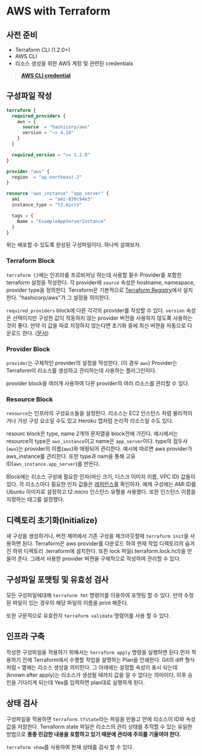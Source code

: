 # AWS with Terraform

## 사전 준비
- Terraform CLI (1.2.0+)
- AWS CLI
- 리소스 생성을 위한 AWS 계정 및 관련된 credentials

> **[AWS CLI credential](https://docs.aws.amazon.com/cli/v1/userguide/cli-configure-files.html)**

## 구성파일 작성
``` tf
terraform {
  required_providers {
    aws = {
      source  = "hashicorp/aws"
      version = "~> 4.16"
    }
  }

  required_version = ">= 1.2.0"
}

provider "aws" {
  region  = "ap-northeast-2"
}

resource "aws_instance" "app_server" {
  ami           = "ami-830c94e3"
  instance_type = "t2.micro"

  tags = {
    Name = "ExampleAppServerInstance"
  }
}
```
위는 배포할 수 있도록 완성된 구성파일이다. 하나씩 살펴보자.


### Terraform Block
`terraform {}`에는 인프라를 프로비저닝 하는데 사용할 필수 Provider를 포함한 terraform 설정을 작성한다. 각 provider에 `source` 속성은 hostname, namespace, provider type을 정의한다.
Terraform은 기본적으로 [Terraform Registry](https://registry.terraform.io/?ajs_aid=5c1f5202-a8a2-4fe4-93a9-f66b8b870e24&product_intent=terraform)에서 설치한다.
"hashicorp/aws"가 그 설정을 의미한다.

`required_providers` block에 다른 각각의 provider를 작성할 수 있다. `version` 속성은 선택이지만 구성한 값이 작동하지 않는 provider 버전을 사용하지 않도록 사용하는 것이 좋다. 만약 이 값을 따로 지정하지 않는다면 초기화 중에 최신 버젼을 자동으로 다운로드 한다. ([문서](https://developer.hashicorp.com/terraform/language/providers/requirements))


### Provider Block
`provider`는 구체적인 provider의 설정을 작성한다. (이 경우 `aws`) Provider는 Terraform이 리소스를 생성하고 관리하는데 사용하는 플러그인이다.

provider block을 여러개 사용하여 다른 provider의 여러 리소스를 관리할 수 있다.

### Resource Block
`resource`는 인프라의 구성요소들을 설정한다. 리소스는 EC2 인스턴스 처럼 물리적이거나 가상 구성 요소일 수도 있고 Heroku 앱처럼 논리적 리소스일 수도 있다.

resourc block은 type, name 2개의 문자열을 block전에 가진다. 예시에서는 resource의 type은 `aws_instance`이고 name은 `app_server`이다. type의 접두사(`aws`)는 provider의 이름(`aws`)와 매핑되어 관리한다. 예시에 따르면 aws provider가 aws_instance를 관리한다. 또한 type과 nam을 통해 고유 ID(`aws_instance.app_server`)를 만든다. 

Block에는 리소스 구성에 필요한 인자(머신 크기, 디스크 이미지 이름, VPC ID) 값들이 있다. 각 리소스마다 필요한 인자 값들은 [레퍼런스](https://developer.hashicorp.com/terraform/language/providers)를 확인하자. 예제 구성에는 AMI ID를 Ubuntu 이미지로 설정하고 t2.micro 인스턴스 유형을 사용했다. 또한 인스턴스 이름을 지정하는 태그를 설정했다.


## 디렉토리 초기화(Initialize)
새 구성을 생성하거나, 버전 제어에서 기존 구성을 체크아웃할때 `terraform init`을 사용하면 된다. Terraform은 aws provider를 다운로드 하여 현재 작업 디렉토리의 숨겨진 하위 디렉토리 .terraform에 설치한다.
또한 lock 파일(.terraform.lock.hcl)을 만들어 준다. 그래서 사용한 provider 버젼을 구체적으로 작성하여 관리할 수 있다.


## 구성파일 포맷팅 및 유효성 검사
모든 구성파일에대해  `terraform fmt` 명령어를 이용하여 포맷팅 할 수 있다. 만약 수정된 파일이 있는 경우의 해당 파일의 이름을 print 해준다.

또한 구문적으로 유효한지 `terraform validate` 명령어를 사용 할 수 있다.


## 인프라 구축
작성한 구성파일을 적용하기 위해서는 `terraform apply` 명령을 실행하면 된다.먼저 적용하기 전에 Terraform에서 수행할 작업을 설명하는 Plan을 인쇄한다. Git의 diff 형식처럼 `+` 옆에는 리소스 생성을 의미힌다. 그 아래에는 설정할 속성이 표시 되는데 (known after apply)는 리소스가 생성될 때까지 값을 알 수 없다는 의미이다. 이후 승인을 기다리게 되는데 Yes를 입력하면 plan대로 실행하게 된다.


## 상태 검사
구성파일을 적용하면 `terraform.tfstate`라는 파일을 만들고 안에 리소스이 ID와 속성 값을 저장한다. Terraform state 파일은 리소스의 관리 상태를 추적할 수 있는 유일한 방법으로 **종종 민감한 내용을 포함하고 있기 때문에 관리에 주의를 기울여야 한다.**

`terraform show`를 사용하여 현재 상태를 검사 할 수 있다.